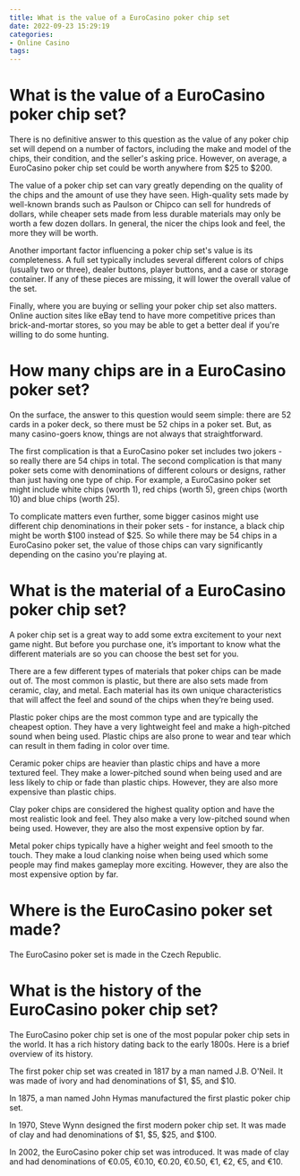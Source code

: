 ```yaml
---
title: What is the value of a EuroCasino poker chip set
date: 2022-09-23 15:29:19
categories:
- Online Casino
tags:
---
```



#  What is the value of a EuroCasino poker chip set?

There is no definitive answer to this question as the value of any poker chip set will depend on a number of factors, including the make and model of the chips, their condition, and the seller's asking price. However, on average, a EuroCasino poker chip set could be worth anywhere from $25 to $200.

The value of a poker chip set can vary greatly depending on the quality of the chips and the amount of use they have seen. High-quality sets made by well-known brands such as Paulson or Chipco can sell for hundreds of dollars, while cheaper sets made from less durable materials may only be worth a few dozen dollars. In general, the nicer the chips look and feel, the more they will be worth.

Another important factor influencing a poker chip set's value is its completeness. A full set typically includes several different colors of chips (usually two or three), dealer buttons, player buttons, and a case or storage container. If any of these pieces are missing, it will lower the overall value of the set.

Finally, where you are buying or selling your poker chip set also matters. Online auction sites like eBay tend to have more competitive prices than brick-and-mortar stores, so you may be able to get a better deal if you're willing to do some hunting.

#  How many chips are in a EuroCasino poker set?

On the surface, the answer to this question would seem simple: there are 52 cards in a poker deck, so there must be 52 chips in a poker set. But, as many casino-goers know, things are not always that straightforward.

The first complication is that a EuroCasino poker set includes two jokers - so really there are 54 chips in total. The second complication is that many poker sets come with denominations of different colours or designs, rather than just having one type of chip. For example, a EuroCasino poker set might include white chips (worth 1), red chips (worth 5), green chips (worth 10) and blue chips (worth 25).

To complicate matters even further, some bigger casinos might use different chip denominations in their poker sets - for instance, a black chip might be worth $100 instead of $25. So while there may be 54 chips in a EuroCasino poker set, the value of those chips can vary significantly depending on the casino you're playing at.

#  What is the material of a EuroCasino poker chip set?

A poker chip set is a great way to add some extra excitement to your next game night. But before you purchase one, it’s important to know what the different materials are so you can choose the best set for you.

There are a few different types of materials that poker chips can be made out of. The most common is plastic, but there are also sets made from ceramic, clay, and metal. Each material has its own unique characteristics that will affect the feel and sound of the chips when they’re being used.

Plastic poker chips are the most common type and are typically the cheapest option. They have a very lightweight feel and make a high-pitched sound when being used. Plastic chips are also prone to wear and tear which can result in them fading in color over time.

Ceramic poker chips are heavier than plastic chips and have a more textured feel. They make a lower-pitched sound when being used and are less likely to chip or fade than plastic chips. However, they are also more expensive than plastic chips.

Clay poker chips are considered the highest quality option and have the most realistic look and feel. They also make a very low-pitched sound when being used. However, they are also the most expensive option by far.

Metal poker chips typically have a higher weight and feel smooth to the touch. They make a loud clanking noise when being used which some people may find makes gameplay more exciting. However, they are also the most expensive option by far.

#  Where is the EuroCasino poker set made?

The EuroCasino poker set is made in the Czech Republic.

#  What is the history of the EuroCasino poker chip set?

The EuroCasino poker chip set is one of the most popular poker chip sets in the world. It has a rich history dating back to the early 1800s. Here is a brief overview of its history.

The first poker chip set was created in 1817 by a man named J.B. O'Neil. It was made of ivory and had denominations of $1, $5, and $10.

In 1875, a man named John Hymas manufactured the first plastic poker chip set.

In 1970, Steve Wynn designed the first modern poker chip set. It was made of clay and had denominations of $1, $5, $25, and $100.

In 2002, the EuroCasino poker chip set was introduced. It was made of clay and had denominations of €0.05, €0.10, €0.20, €0.50, €1, €2, €5, and €10.